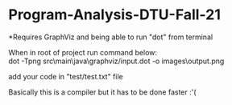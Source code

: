 # Program-Analysis-DTU-Fall-21

*Requires GraphViz and being able to run "dot" from terminal

When in root of project run command below: \
dot -Tpng src\main\java\graphviz/input.dot -o images\output.png

add your code in "test/test.txt" file

Basically this is a compiler but it has to be done faster :'(


